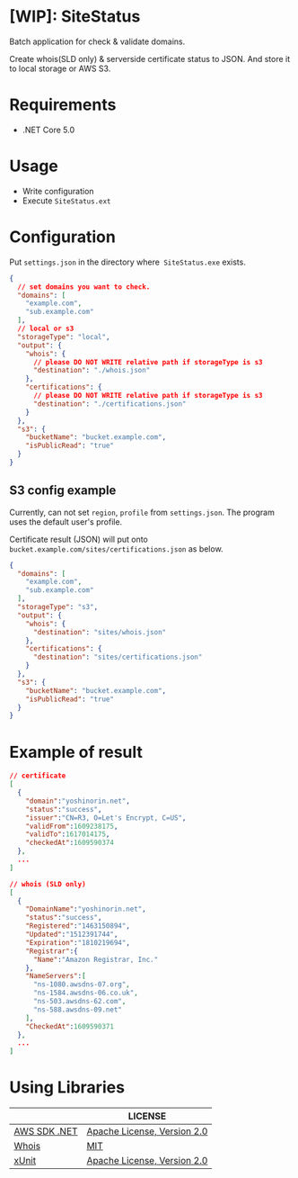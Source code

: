 # [WIP]: SiteStatus

Batch application for check & validate domains.

Create whois(SLD only) & serverside certificate status to JSON. And store it to local storage or AWS S3.

# Requirements

* .NET Core 5.0

# Usage

* Write configuration
* Execute `SiteStatus.ext`

# Configuration

Put `settings.json` in the directory where` SiteStatus.exe` exists.

```json
{
  // set domains you want to check.
  "domains": [
    "example.com",
    "sub.example.com"
  ],
  // local or s3
  "storageType": "local",
  "output": {
    "whois": {
      // please DO NOT WRITE relative path if storageType is s3
      "destination": "./whois.json"
    },
    "certifications": {
      // please DO NOT WRITE relative path if storageType is s3
      "destination": "./certifications.json"
    }
  },
  "s3": {
    "bucketName": "bucket.example.com",
    "isPublicRead": "true"
  }
}
```

## S3 config example

Currently, can not set `region`, `profile` from `settings.json`. The program uses the default user's profile.

Certificate result (JSON) will put onto `bucket.example.com/sites/certifications.json` as below.

```json
{
  "domains": [
    "example.com",
    "sub.example.com"
  ],
  "storageType": "s3",
  "output": {
    "whois": {
      "destination": "sites/whois.json"
    },
    "certifications": {
      "destination": "sites/certifications.json"
    }
  },
  "s3": {
    "bucketName": "bucket.example.com",
    "isPublicRead": "true"
  }
}
```

# Example of result

```json
// certificate
[
  {
    "domain":"yoshinorin.net",
    "status":"success",
    "issuer":"CN=R3, O=Let's Encrypt, C=US",
    "validFrom":1609238175,
    "validTo":1617014175,
    "checkedAt":1609590374
  },
  ...
]

// whois (SLD only)
[
  {
    "DomainName":"yoshinorin.net",
    "status":"success",
    "Registered":"1463150894",
    "Updated":"1512391744",
    "Expiration":"1810219694",
    "Registrar":{
      "Name":"Amazon Registrar, Inc."
    },
    "NameServers":[
      "ns-1080.awsdns-07.org",
      "ns-1584.awsdns-06.co.uk",
      "ns-503.awsdns-62.com",
      "ns-588.awsdns-09.net"
    ],
    "CheckedAt":1609590371
  },
  ...
]
```

# Using Libraries

||LICENSE|
|---|---|
|[AWS SDK .NET](https://github.com/aws/aws-sdk-net)|[Apache License, Version 2.0](https://github.com/aws/aws-sdk-net/blob/master/License.txt)|
|[Whois](https://github.com/flipbit/whois)|[MIT](https://www.nuget.org/packages/Whois/2.0.2/License)|
|[xUnit](https://github.com/xunit/xunit)|[Apache License, Version 2.0](https://github.com/xunit/xunit/blob/main/LICENSE)|

